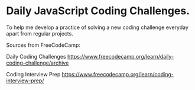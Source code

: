 # Daily JavaScript Coding Challenges.

To help me develop a practice of solving a new coding challenge everyday apart from regular projects.

Sources from FreeCodeCamp:

Daily Coding Challenges
https://www.freecodecamp.org/learn/daily-coding-challenge/archive

Coding Interview Prep
https://www.freecodecamp.org/learn/coding-interview-prep/
